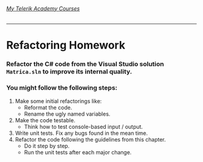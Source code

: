 ###### [My Telerik Academy Courses](https://github.com/nikolovdeyan/TelerikAcademy) 
-------------------------------------

# Refactoring Homework

### Refactor the C# code from the Visual Studio solution `Matrica.sln` to improve its internal quality.
### You might follow the following steps:

1.	Make some initial refactorings like:
	*	Reformat the code.
	*	Rename the ugly named variables.
1.	Make the code testable.
	*	Think how to test console-based input / output.
1.	Write unit tests. Fix any bugs found in the mean time.
1.	Refactor the code following the guidelines from this chapter.
	*	Do it step by step.
	*	Run the unit tests after each major change.
